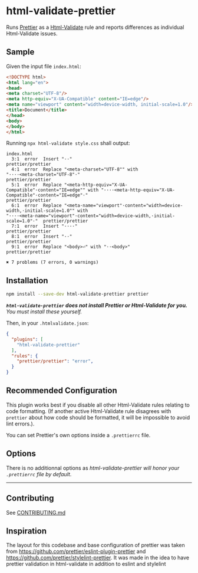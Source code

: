 # html-validate-prettier

Runs [Prettier](https://github.com/prettier/prettier) as a [Html-Validate](https://html-validate.org/) rule and reports differences as individual Html-Validate issues.

## Sample

Given the input file `index.html`:

<!-- prettier-ignore -->
```html
<!DOCTYPE html>
<html lang="en">
<head>
<meta charset="UTF-8"/>
<meta http-equiv="X-UA-Compatible" content="IE=edge"/>
<meta name="viewport" content="width=device-width, initial-scale=1.0"/>
<title>Document</title>
</head>
<body>
</body>
</html>
```

Running `npx html-validate style.css` shall output:

```
index.html
  3:1  error  Insert "··"                                                                                                                                                        prettier/prettier
  4:1  error  Replace "<meta·charset="UTF-8"" with "····<meta·charset="UTF-8"·"                                                                                                  prettier/prettier
  5:1  error  Replace "<meta·http-equiv="X-UA-Compatible"·content="IE=edge"" with "····<meta·http-equiv="X-UA-Compatible"·content="IE=edge"·"                                    prettier/prettier
  6:1  error  Replace "<meta·name="viewport"·content="width=device-width,·initial-scale=1.0"" with "····<meta·name="viewport"·content="width=device-width,·initial-scale=1.0"·"  prettier/prettier
  7:1  error  Insert "····"                                                                                                                                                      prettier/prettier
  8:1  error  Insert "··"                                                                                                                                                        prettier/prettier
  9:1  error  Replace "<body>⏎" with "··<body>"                                                                                                                                  prettier/prettier

✖ 7 problems (7 errors, 0 warnings)
```

## Installation

```sh
npm install --save-dev html-validate-prettier prettier
```

**_`html-validate-prettier` does not install Prettier or Html-Validate for you._** _You must install these yourself._

Then, in your `.htmlvalidate.json`:

```json
{
  "plugins": [
    "html-validate-prettier"
  ],
  "rules": {
    "prettier/prettier": "error",
  }
}
```

## Recommended Configuration

This plugin works best if you disable all other Html-Validate rules relating to code formatting.
(If another active Html-Validate rule disagrees with `prettier` about how code should be formatted, it will be impossible to avoid lint errors.).

You can set Prettier's own options inside a `.prettierrc` file.

## Options

There is no additionnal options as _html-validate-prettier will honor your `.prettierrc` file by default_.

---

## Contributing

See [CONTRIBUTING.md](https://github.com/ypetremann/html-validate-prettier/blob/master/.github/CONTRIBUTING.md)

## Inspiration

The layout for this codebase and base configuration of prettier was taken from <https://github.com/prettier/eslint-plugin-prettier> and <https://github.com/prettier/stylelint-prettier>.
It was made in the idea to have prettier validation in html-validate in addition to eslint and stylelint
